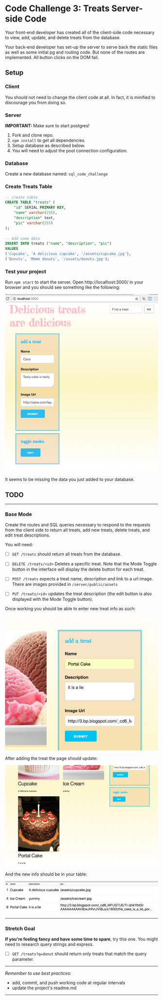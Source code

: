 Code Challenge 3: Treats Server-side Code
===

Your front-end developer has created all of the client-side code necessary to view, add, update, and delete treats from the database. 

Your back-end developer has set-up the server to serve back the static files as well as some initial pg and routing code. But none of the routes are implemented. All button clicks on the DOM fail.

## Setup

### Client

You should not need to change the client code at all. In fact, it is minified to discourage you from doing so.

### Server

**IMPORTANT:** Make sure to start postgres!

1. Fork and clone repo.
2. `npm install` to get all dependencies.
3. Setup database as described below.
4. You will need to adjust the pool connection configuration.

### Database

Create a new database named: `sql_code_challenge`

### Create Treats Table

```SQL
-- create table
CREATE TABLE "treats" (
	"id" SERIAL PRIMARY KEY,
	"name" varchar(255),
	"description" text,
	"pic" varchar(255)
);

-- Add some data
INSERT INTO treats ("name", "description", "pic")
VALUES 
('Cupcake', 'A delicious cupcake', '/assets/cupcake.jpg'),
('Donuts', 'Mmmm donuts', '/assets/donuts.jpg');

```

### Test your project

Run `npm start` to start the server. Open http://localhost:3000/ in your browser and you should see something like the following:

![start](images/start.png)

It seems to be missing the data you just added to your database.

## TODO

---

### Base Mode

Create the routes and SQL queries necessary to respond to the requests from the client side to return all treats, add new treats, delete treats, and edit treat descriptions. 

You will need:

- [ ] `GET /treats` should return all treats from the database.

- [ ] `DELETE /treats/<id>` Deletes a specific treat. Note that the Mode Toggle button in the interface will display the delete button for each treat.

- [ ] `POST /treats` expects a treat name, description and link to a url image. There are images provided in `/server/public/assets`

- [ ] `PUT /treats/<id>` updates the treat description (the edit button is also displayed with the Mode Toggle button).


Once working you should be able to enter new treat info as such:

![adding](images/adding.png)

After adding the treat the page should update:

![added](images/added.png)

And the new info should be in your table:

![dbUpdated](images/dbUpdated.png)






---


### Stretch Goal

**If you're feeling fancy and have some time to spare**, try this one. You might need to research query strings and express. 

- [ ] `GET /treats?q=donut` should return only treats that match the query parameter.

---

*Remember to use best practices:*

- add, commit, and push working code at regular intervals
- update the project's readme.md

---
